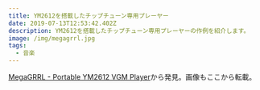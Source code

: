 ```yaml
---
title: YM2612を搭載したチップチューン専用プレーヤー
date: 2019-07-13T12:53:42.402Z
description: YM2612を搭載したチップチューン専用プレーヤーの作例を紹介します。
image: /img/megagrrl.jpg
tags:
  - 音楽
---
```

[MegaGRRL - Portable YM2612 VGM Player](https://hackaday.io/project/161741-megagrrl-portable-ym2612-vgm-player)から発見。画像もここから転載。
